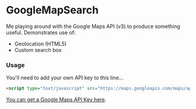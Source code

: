 GoogleMapSearch
=============

Me playing around with the Google Maps API (v3) to produce something useful. Demonstrates use of:

- Geolocation (HTML5)
- Custom search box

### Usage

You'll need to add your own API key to this line...

```html
<script type="text/javascript" src="https://maps.googleapis.com/maps/api/js?key=YOUR_API_KEY"></script>
```

[You can get a Google Maps API Key here](https://developers.google.com/maps/documentation/javascript/get-api-key).
